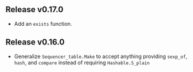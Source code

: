 ## Release v0.17.0

- Add an `exists` function.

## Release v0.16.0

- Generalize `Sequencer_table.Make` to accept anything providing `sexp_of`, `hash`, and
  `compare` instead of requiring `Hashable.S_plain`
